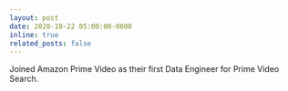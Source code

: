 ```yaml
---
layout: post
date: 2020-10-22 05:00:00-0800
inline: true
related_posts: false
---
```


Joined Amazon Prime Video as their first Data Engineer for Prime Video Search.
